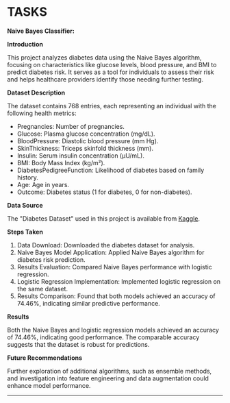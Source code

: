 # TASKS
**Naive Bayes Classifier:**

**Introduction**

This project analyzes diabetes data using the Naive Bayes algorithm, focusing on characteristics like glucose levels, blood pressure, and BMI to predict diabetes risk. It serves as a tool for individuals to assess their risk and helps healthcare providers identify those needing further testing.

**Dataset Description**

The dataset contains 768 entries, each representing an individual with the following health metrics:
- Pregnancies: Number of pregnancies.
- Glucose: Plasma glucose concentration (mg/dL).
- BloodPressure: Diastolic blood pressure (mm Hg).
- SkinThickness: Triceps skinfold thickness (mm).
- Insulin: Serum insulin concentration (μU/mL).
- BMI: Body Mass Index (kg/m²).
- DiabetesPedigreeFunction: Likelihood of diabetes based on family history.
- Age: Age in years.
- Outcome: Diabetes status (1 for diabetes, 0 for non-diabetes).

**Data Source**

The "Diabetes Dataset" used in this project is available from [Kaggle](https://www.kaggle.com/datasets/uciml/pima-indians-diabetes-database).

**Steps Taken**

1. Data Download: Downloaded the diabetes dataset for analysis.
2. Naive Bayes Model Application: Applied Naive Bayes algorithm for diabetes risk prediction.
3. Results Evaluation: Compared Naive Bayes performance with logistic regression.
4. Logistic Regression Implementation: Implemented logistic regression on the same dataset.
5. Results Comparison: Found that both models achieved an accuracy of 74.46%, indicating similar predictive performance.

**Results**

Both the Naive Bayes and logistic regression models achieved an accuracy of 74.46%, indicating good performance. The comparable accuracy suggests that the dataset is robust for predictions.

**Future Recommendations**

Further exploration of additional algorithms, such as ensemble methods, and investigation into feature engineering and data augmentation could enhance model performance.

------------------------------------------------------------------------------------------------------------------------
